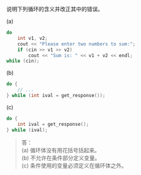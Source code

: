 说明下列循环的含义并改正其中的错误。

(a)

```c
do
    int v1, v2;
    cout << "Please enter two numbers to sum:";
    if (cin >> v1 >> v2)
        cout << "Sum is: " << v1 + v2 << endl;
while (cin);
```

(b)

```c
do {
    // ...
} while (int ival = get_response());
```

(c)

```c
do {
    int ival = get_response();
} while (ival);
```

> 答：  
> (a) 循环体没有用花括号括起来。  
> (b) 不允许在条件部分定义变量。  
> (c) 条件使用的变量必须定义在循环体之外。
